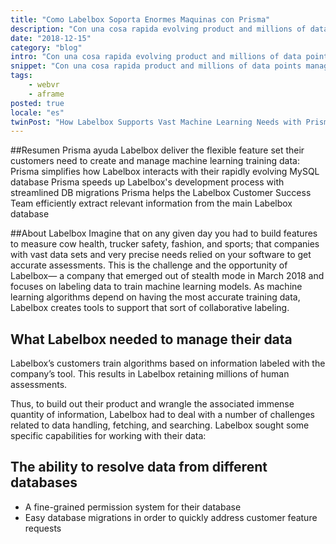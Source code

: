 ```yaml
---
title: "Como Labelbox Soporta Enormes Maquinas con Prisma"
description: "Con una cosa rapida evolving product and millions of data points managed and stored, Labelbox, a machine learning annotation platform, uses Prisma across their organization to improve database workflows."
date: "2018-12-15"
category: "blog"
intro: "Con una cosa rapida evolving product and millions of data points managed and stored, Labelbox, a machine learning annotation platform, uses Prisma across their organization to improve database workflows."
snippet: "Con una cosa rapida product and millions of data points managed and stored, Labelbox, a machine learning annotation platform, uses Prisma across their organization to improve database workflows."
tags:
    - webvr
    - aframe
posted: true
locale: "es"
twinPost: "How Labelbox Supports Vast Machine Learning Needs with Prisma"
---
```


##Resumen
Prisma ayuda Labelbox deliver the flexible feature set their customers need to create and manage machine learning training data:
Prisma simplifies how Labelbox interacts with their rapidly evolving MySQL database
Prisma speeds up Labelbox's development process with streamlined DB migrations
Prisma helps the Labelbox Customer Success Team efficiently extract relevant information from the main Labelbox database

##About Labelbox
Imagine that on any given day you had to build features to measure cow health, trucker safety, fashion, and sports; that companies with vast data sets and very precise needs relied on your software to get accurate assessments.
This is the challenge and the opportunity of Labelbox— a company that emerged out of stealth mode in March 2018 and focuses on labeling data to train machine learning models. As machine learning algorithms depend on having the most accurate training data, Labelbox creates tools to support that sort of collaborative labeling.

## What Labelbox needed to manage their data
Labelbox’s customers train algorithms based on information labeled with the company’s tool. This results in Labelbox retaining millions of human assessments.

Thus, to build out their product and wrangle the associated immense quantity of information, Labelbox had to deal with a number of challenges related to data handling, fetching, and searching. Labelbox sought some specific capabilities for working with their data:

## The ability to resolve data from different databases
* A fine-grained permission system for their database
* Easy database migrations in order to quickly address customer feature requests